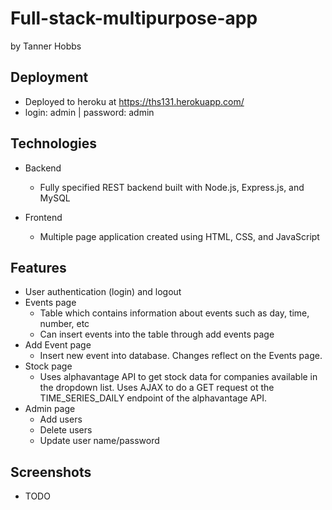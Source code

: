 # Full-stack-multipurpose-app
by Tanner Hobbs
## Deployment
  - Deployed to heroku at <https://ths131.herokuapp.com/>
  - login: admin | password: admin

## Technologies
- Backend
  - Fully specified REST backend built with Node.js, Express.js, and MySQL
  
- Frontend
  - Multiple page application created using HTML, CSS, and JavaScript
  
## Features
  - User authentication (login) and logout
  - Events page
    - Table which contains information about events such as day, time, number, etc
    - Can insert events into the table through add events page
  - Add Event page
    - Insert new event into database. Changes reflect on the Events page.
  - Stock page
    - Uses alphavantage API to get stock data for companies available in the dropdown list. Uses AJAX to do a GET request ot the TIME_SERIES_DAILY endpoint of the alphavantage API.
  - Admin page
    - Add users
    - Delete users
    - Update user name/password
    
## Screenshots
 - TODO
